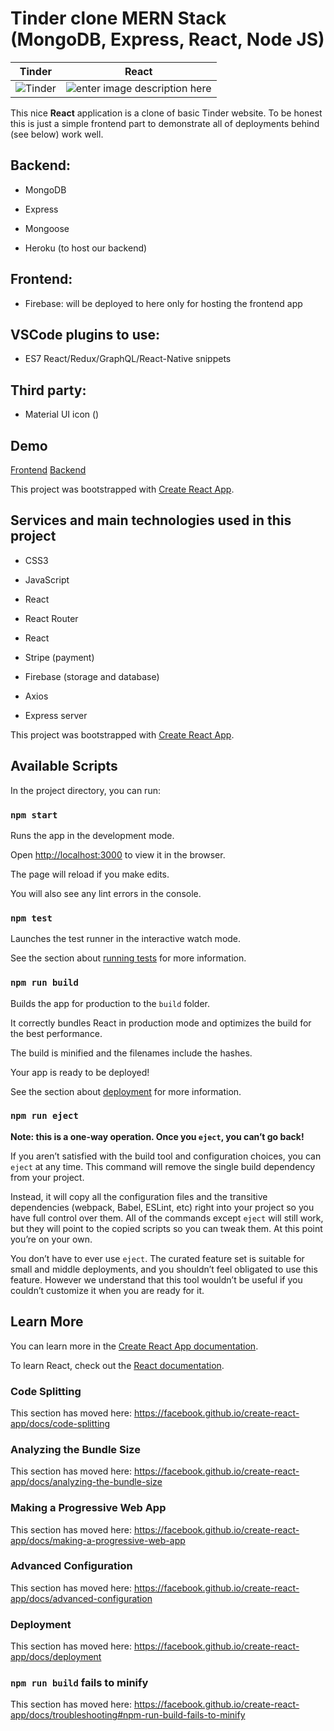 
# Tinder clone MERN Stack (MongoDB, Express, React, Node JS)


| Tinder | React |
| ------------------------------------------------------------------------------------ | --------------------------------------------------------------------------------------- |
| ![Tinder](https://cdn.iconscout.com/icon/free/png-256/tinder-7-226557.png) | ![enter image description here](https://files.readme.io/320345b-React_Logo_256x256.png) |


This nice **React** application is a clone of basic Tinder website. To be honest this is just a simple frontend part to demonstrate all of deployments behind (see below) work well.

## Backend:

- MongoDB

- Express

- Mongoose

- Heroku (to host our backend)

## Frontend:

- Firebase: will be deployed to here only for hosting the frontend app

## VSCode plugins to use:

- ES7 React/Redux/GraphQL/React-Native snippets

## Third party:

- Material UI icon ()

## Demo

[Frontend](https://tinder-clone-561e0.web.app)
[Backend](https://tinderapp-backend.herokuapp.com/)

This project was bootstrapped with [Create React App](https://github.com/facebook/create-react-app).

## Services and main technologies used in this project

- CSS3

- JavaScript

- React

- React Router

- React

- Stripe (payment)

- Firebase (storage and database)

- Axios

- Express server

This project was bootstrapped with [Create React App](https://github.com/facebook/create-react-app).

## Available Scripts

In the project directory, you can run:

### `npm start`

Runs the app in the development mode.<br />

Open [http://localhost:3000](http://localhost:3000) to view it in the browser.

The page will reload if you make edits.<br />

You will also see any lint errors in the console.

### `npm test`

Launches the test runner in the interactive watch mode.<br />

See the section about [running tests](https://facebook.github.io/create-react-app/docs/running-tests) for more information.

### `npm run build`

Builds the app for production to the `build` folder.<br />

It correctly bundles React in production mode and optimizes the build for the best performance.

The build is minified and the filenames include the hashes.<br />

Your app is ready to be deployed!

See the section about [deployment](https://facebook.github.io/create-react-app/docs/deployment) for more information.

### `npm run eject`

**Note: this is a one-way operation. Once you `eject`, you can’t go back!**

If you aren’t satisfied with the build tool and configuration choices, you can `eject` at any time. This command will remove the single build dependency from your project.

Instead, it will copy all the configuration files and the transitive dependencies (webpack, Babel, ESLint, etc) right into your project so you have full control over them. All of the commands except `eject` will still work, but they will point to the copied scripts so you can tweak them. At this point you’re on your own.

You don’t have to ever use `eject`. The curated feature set is suitable for small and middle deployments, and you shouldn’t feel obligated to use this feature. However we understand that this tool wouldn’t be useful if you couldn’t customize it when you are ready for it.

## Learn More

You can learn more in the [Create React App documentation](https://facebook.github.io/create-react-app/docs/getting-started).

To learn React, check out the [React documentation](https://reactjs.org/).

### Code Splitting

This section has moved here: https://facebook.github.io/create-react-app/docs/code-splitting

### Analyzing the Bundle Size

This section has moved here: https://facebook.github.io/create-react-app/docs/analyzing-the-bundle-size

### Making a Progressive Web App

This section has moved here: https://facebook.github.io/create-react-app/docs/making-a-progressive-web-app

### Advanced Configuration

This section has moved here: https://facebook.github.io/create-react-app/docs/advanced-configuration

### Deployment

This section has moved here: https://facebook.github.io/create-react-app/docs/deployment

### `npm run build` fails to minify

This section has moved here: https://facebook.github.io/create-react-app/docs/troubleshooting#npm-run-build-fails-to-minify
